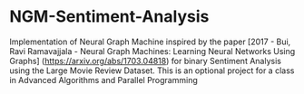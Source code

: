 # NGM-Sentiment-Analysis
Implementation of Neural Graph Machine inspired by the paper [2017 - Bui, Ravi Ramavajjala - Neural Graph Machines: Learning Neural Networks Using Graphs] (https://arxiv.org/abs/1703.04818) for binary Sentiment Analysis using the Large Movie Review Dataset. This is an optional project for a class in Advanced Algorithms and Parallel Programming 
